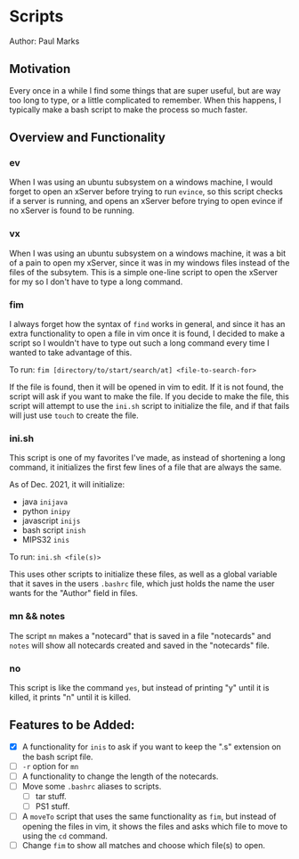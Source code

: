 # Scripts

Author: Paul Marks

## Motivation

Every once in a while I find some things that are super useful, but are way too long to type, or a 
little complicated to remember. When this happens, I typically make a bash script to make the process
so much faster.

## Overview and Functionality

### ev

When I was using an ubuntu subsystem on a windows machine, I would forget to open an xServer before
trying to run `evince`, so this script checks if a server is running, and opens an xServer before trying
to open evince if no xServer is found to be running.

### vx

When I was using an ubuntu subsystem on a windows machine, it was a bit of a pain to open my xServer, 
since it was in my windows files instead of the files of the subsytem. This is a simple one-line script
to open the xServer for my so I don't have to type a long command.

### fim

I always forget how the syntax of `find` works in general, and since it has an extra functionality to
open a file in vim once it is found, I decided to make a script so I wouldn't have to type out such a
long command every time I wanted to take advantage of this.

To run:
`fim [directory/to/start/search/at] <file-to-search-for>`

If the file is found, then it will be opened in vim to edit. If it is not found, the script will ask
if you want to make the file. If you decide to make the file, this script will attempt to use the 
`ini.sh` script to initialize the file, and if that fails will just use `touch` to create the file.

### ini.sh

This script is one of my favorites I've made, as instead of shortening a long command, it initializes
the first few lines of a file that are always the same. 

As of Dec. 2021, it will initialize:

- java `inijava`
- python `inipy`
- javascript `inijs`
- bash script `inish`
- MIPS32 `inis`

To run:
`ini.sh <file(s)>`

This uses other scripts to initialize these files, as well as a global variable that it saves in the
users `.bashrc` file, which just holds the name the user wants for the "Author" field in files.

### mn && notes

The script `mn` makes a "notecard" that is saved in a file "notecards" and `notes` will show all 
notecards created and saved in the "notecards" file. 

### no

This script is like the command `yes`, but instead of printing "y" until it is killed, it prints "n"
until it is killed.

## Features to be Added:

- [x] A functionality for `inis` to ask if you want to keep the ".s" extension on the bash script file.
- [ ] `-r` option for `mn`
- [ ] A functionality to change the length of the notecards.
- [ ] Move some `.bashrc` aliases to scripts.
  - [ ] tar stuff.
  - [ ] PS1 stuff.
- [ ] A `moveTo` script that uses the same functionality as `fim`, but instead of opening the files in
vim, it shows the files and asks which file to move to using the `cd` command.
- [ ] Change `fim` to show all matches and choose which file(s) to open.

